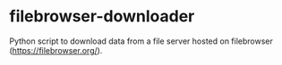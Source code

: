 # filebrowser-downloader
Python script to download data from a file server hosted on filebrowser (https://filebrowser.org/).
